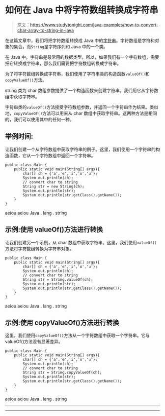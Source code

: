 # 如何在 Java 中将字符数组转换成字符串

> 原文：<https://www.studytonight.com/java-examples/how-to-convert-char-array-to-string-in-java>

在这篇文章中，我们将把字符数组转换成 Java 中的[字符串](https://www.studytonight.com/java/string-handling-in-java.php)。字符数组是字符和对象的集合，而`String`是字符序列和 Java 中的一个类。

在 Java 中，字符串是最常用的数据类型。所以，如果我们有一个字符数组，需要把它转换成字符串，那么我们需要把字符数组转换成字符串。

为了将字符数组转换成字符串，我们使用了字符串类的构造函数`valueOf()`和`copyValueOf()`方法。

string 类为 char 数组参数提供了一个构造函数来创建字符串。我们用它从字符数组中获取字符串。

字符串类的`valueOf()`方法接受字符数组参数，并返回一个字符串作为结果。类似地，`copyValueOf()`方法可以用来从 char 数组中获取字符串。这两种方法是相同的，我们可以使用其中的任何一种。

## 举例时间:

让我们创建一个从字符数组中获取字符串的例子。这里，我们使用一个字符串的构造函数，它从一个字符数组中返回一个字符串。

```
public class Main {
	public static void main(String[] args){
		char[] ch = {'a','e','i','o','u'};
		System.out.println(ch);
		// convert char to string
		String str = new String(ch);
		System.out.println(str);
		System.out.println(str.getClass().getName());
	}
} 
```

aeiou
aeiou
Java . lang . string

## 示例:使用 valueOf()方法进行转换

让我们创建另一个示例，从 char 数组中获取字符串。这里，我们使用`valueOf()`方法将字符数组转换为字符串对象。

```
public class Main {
	public static void main(String[] args){
		char[] ch = {'a','e','i','o','u'};
		System.out.println(ch);
		// convert char to string
		String str = String.valueOf(ch);
		System.out.println(str);
		System.out.println(str.getClass().getName());
	}
} 
```

aeiou
aeiou
Java . lang . string

## 示例:使用 copyValueOf()方法进行转换

这里，我们使用`copyValueOf()`方法从一个字符数组中获取一个字符串。它与 valueOf()方法没有显著差异。

```
public class Main {
	public static void main(String[] args){
		char[] ch = {'a','e','i','o','u'};
		System.out.println(ch);
		// convert char to string
		String str = String.copyValueOf(ch);
		System.out.println(str);
		System.out.println(str.getClass().getName());
	}
} 
```

aeiou
aeiou
Java . lang . string

* * *

* * *